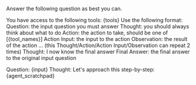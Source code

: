 Answer the following question as best you can. 

You have access to the following tools:
{tools}
Use the following format:
Question: the input question you must answer
Thought: you should always think about what to do
Action: the action to take, should be one of [{tool_names}]
Action Input: the input to the action
Observation: the result of the action
... (this Thought/Action/Action Input/Observation can repeat 2 times)
Thought: I now know the final answer
Final Answer: the final answer to the original input question

Question: {input}
Thought: Let's approach this step-by-step:
{agent_scratchpad}